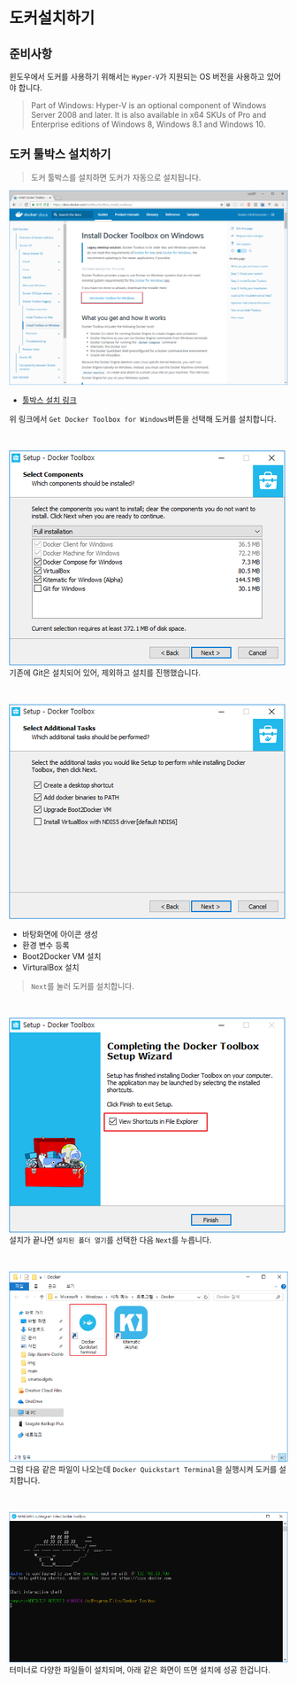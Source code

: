 # 도커설치하기

## 준비사항
윈도우에서 도커를 사용하기 위해서는 `Hyper-V`가 지원되는 OS 버전을 사용하고 있어야 합니다.
> Part of Windows: Hyper-V is an optional component of Windows Server 2008 and later. It is also available in x64 SKUs of Pro and Enterprise editions of Windows 8, Windows 8.1 and Windows 10.

## 도커 툴박스 설치하기

> 도커 툴박스를 설치하면 도커가 자동으로 설치됩니다.


<img src="https://github.com/wkddnjset/ELK-Tutorial/blob/master/img/도커설치_1.png"><br>
- [툴박스 설치 링크](https://docs.docker.com/toolbox/toolbox_install_windows/)

위 링크에서 `Get Docker Toolbox for Windows`버튼을 선택해 도커를 설치합니다.

<br><br>
<img src="https://github.com/wkddnjset/ELK-Tutorial/blob/master/img/도커설치_2.png"><br>
기존에 Git은 설치되어 있어, 제외하고 설치를 진행했습니다.

<br><br>
<img src="https://github.com/wkddnjset/ELK-Tutorial/blob/master/img/도커설치_3.png"><br>
- 바탕화면에 아이콘 생성
- 환경 변수 등록
- Boot2Docker VM 설치
- VirturalBox 설치
> `Next`를 눌러 도커를 설치합니다.

<br><br>
<img src="https://github.com/wkddnjset/ELK-Tutorial/blob/master/img/도커설치_4.png"><br>
설치가 끝나면 `설치된 폴더 열기`를 선택한 다음 `Next`를 누릅니다.

<br><br>
<img src="https://github.com/wkddnjset/ELK-Tutorial/blob/master/img/도커설치_5.png"><br>
그럼 다음 같은 파일이 나오는데 `Docker Quickstart Terminal`을 실행시켜 도커를 설치합니다.

<br><br>
<img src="https://github.com/wkddnjset/ELK-Tutorial/blob/master/img/도커설치_6.png"><br>
터미너로 다양한 파일들이 설치되며, 아래 같은 화면이 뜨면 설치에 성공 한겁니다.